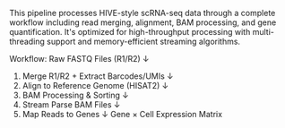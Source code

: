 This pipeline processes HIVE-style scRNA-seq data through a complete workflow including read merging, alignment, BAM processing, and gene quantification. It's optimized for high-throughput processing with multi-threading support and memory-efficient streaming algorithms.

Workflow:
Raw FASTQ Files (R1/R2)
        ↓
1. Merge R1/R2 + Extract Barcodes/UMIs
        ↓
2. Align to Reference Genome (HISAT2)
        ↓
3. BAM Processing & Sorting
        ↓
4. Stream Parse BAM Files
        ↓
5. Map Reads to Genes
        ↓
Gene × Cell Expression Matrix
